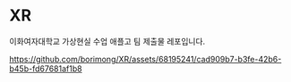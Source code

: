 # XR
이화여자대학교 가상현실 수업 애플고 팀 제출물 레포입니다.

https://github.com/borimong/XR/assets/68195241/cad909b7-b3fe-42b6-b45b-fd67681af1b8
